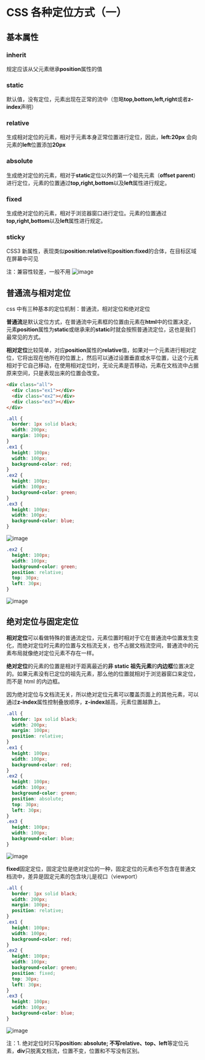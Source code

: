 # CSS 各种定位方式（一）

## 基本属性

### inherit

规定应该从父元素继承**position**属性的值

### static

默认值，没有定位，元素出现在正常的流中（忽略**top,bottom,left,right**或者**z-index**声明）

### relative

生成相对定位的元素，相对于元素本身正常位置进行定位，因此，**left:20px** 会向元素的**left**位置添加**20px**

### absolute

生成绝对定位的元素，相对于**static**定位以外的第一个祖先元素（**offset parent**)进行定位，元素的位置通过**top,right,bottom**以及**left**属性进行规定。

### fixed

生成绝对定位的元素，相对于浏览器窗口进行定位。元素的位置通过**top,right,bottom**以及**left**属性进行规定。

### sticky

CSS3 新属性，表现类似**position:relative**和**position:fixed**的合体，在目标区域在屏幕中可见

注：兼容性较差，一般不用
![image](../images/09/sticky兼容性.png)

## 普通流与相对定位

css 中有三种基本的定位机制：普通流，相对定位和绝对定位

**普通流**是默认定位方式，在普通流中元素框的位置由元素在**html**中的位置决定，元素**position**属性为**static**或继承来的**static**时就会按照普通流定位，这也是我们最常见的方式。

**相对定位**比较简单，对应**position**属性的**relative**值，如果对一个元素进行相对定位，它将出现在他所在的位置上，然后可以通过设置垂直或水平位置，让这个元素相对于它自己移动，在使用相对定位时，无论元素是否移动，元素在文档流中占据原来空间，只是表现出来的位置会改变。

```html
<div class="all">
  <div class="ex1"></div>
  <div class="ex2"></div>
  <div class="ex3"></div>
</div>
```

```css
.all {
  border: 1px solid black;
  width: 200px;
  margin: 100px;
}
.ex1 {
  height: 100px;
  width: 100px;
  background-color: red;
}
.ex2 {
  height: 100px;
  width: 100px;
  background-color: green;
}
.ex3 {
  height: 100px;
  width: 100px;
  background-color: blue;
}
```

![image](../images/09/原图.png)

```css
.ex2 {
  height: 100px;
  width: 100px;
  background-color: green;
  position: relative;
  top: 30px;
  left: 30px;
}
```

![image](../images/09/改动后.png)

## 绝对定位与固定定位

**相对定位**可以看做特殊的普通流定位，元素位置时相对于它在普通流中位置发生变化，而绝对定位时元素的位置与文档流无关，也不占据文档流空间，普通流中的元素布局就像绝对定位元素不存在一样。

**绝对定位**的元素的位置是相对于距离最近的**非 static 祖先元素**的**内边框**位置决定的。如果元素没有已定位的祖先元素，那么他的位置就相对于浏览器窗口来定位，而不是 html 的内边框。

因为绝对定位与文档流无关，所以绝对定位元素可以覆盖页面上的其他元素，可以通过**z-index**属性控制叠放顺序，**z-index**越高，元素位置越靠上。

```css
.all {
  border: 1px solid black;
  width: 200px;
  margin: 100px;
  position: relative;
}
.ex1 {
  height: 100px;
  width: 100px;
  background-color: red;
}
.ex2 {
  height: 100px;
  width: 100px;
  background-color: green;
  position: absolute;
  top: 30px;
  left: 30px;
}
.ex3 {
  height: 100px;
  width: 100px;
  background-color: blue;
}
```

![image](../images/09/绝对定位.png)

**fixed**固定定位，固定定位是绝对定位的一种，固定定位的元素也不包含在普通文档流中，差异是固定元素的包含块儿是视口（viewport）

```css
.all {
  border: 1px solid black;
  width: 200px;
  margin: 100px;
  position: relative;
}
.ex1 {
  height: 100px;
  width: 100px;
  background-color: red;
}
.ex2 {
  height: 100px;
  width: 100px;
  background-color: green;
  position: fixed;
  top: 30px;
  left: 30px;
}
.ex3 {
  height: 100px;
  width: 100px;
  background-color: blue;
}
```

![image](../images/09/fixed.png)

注：1. 绝对定位时只写**position: absolute; **不写**relative、top、left**等定位元素，**div**只脱离文档流，位置不变，位置和不写没有区别。
